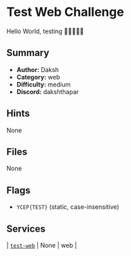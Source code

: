 
# Test Web Challenge
Hello World, testing



## Summary
- **Author:** Daksh
- **Category:** web
- **Difficulty:** medium
- **Discord:** dakshthapar

## Hints
None

## Files
None

## Flags
- `YCEP{TEST}` (static, case-insensitive)

## Services
| [`test-web`](<service/service>) | None | web |
